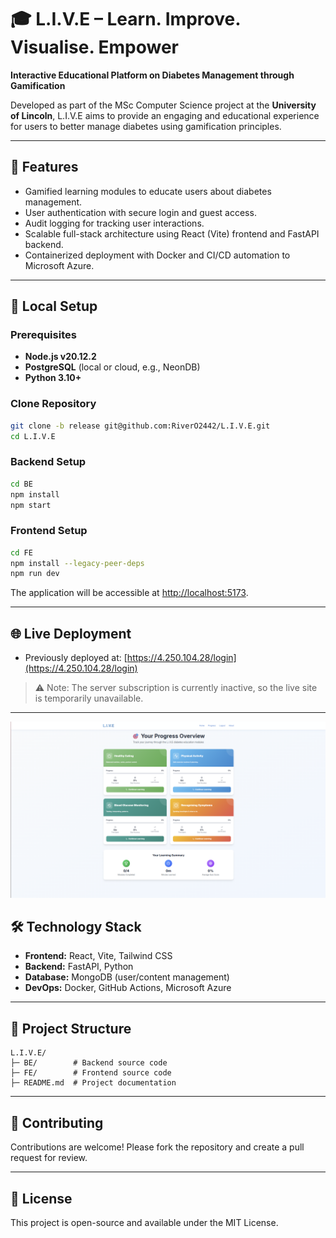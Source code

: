 # 🎓 L.I.V.E – Learn. Improve. Visualise. Empower

**Interactive Educational Platform on Diabetes Management through Gamification**

Developed as part of the MSc Computer Science project at the **University of Lincoln**, L.I.V.E aims to provide an engaging and educational experience for users to better manage diabetes using gamification principles.

---

## 🔹 Features

* Gamified learning modules to educate users about diabetes management.
* User authentication with secure login and guest access.
* Audit logging for tracking user interactions.
* Scalable full-stack architecture using React (Vite) frontend and FastAPI backend.
* Containerized deployment with Docker and CI/CD automation to Microsoft Azure.

---

## 🚀 Local Setup

### Prerequisites

* **Node.js v20.12.2**
* **PostgreSQL** (local or cloud, e.g., NeonDB)
* **Python 3.10+**

### Clone Repository

```bash
git clone -b release git@github.com:RiverO2442/L.I.V.E.git
cd L.I.V.E
```

### Backend Setup

```bash
cd BE
npm install
npm start
```

### Frontend Setup

```bash
cd FE
npm install --legacy-peer-deps
npm run dev
```

The application will be accessible at [http://localhost:5173](http://localhost:5173).

---

## 🌐 Live Deployment
- Previously deployed at: [https://4.250.104.28/login](https://4.250.104.28/login)
> ⚠️ Note: The server subscription is currently inactive, so the live site is temporarily unavailable.
---

![Dashboard Screenshot](./assets/dashboard.png)

## 🛠 Technology Stack

* **Frontend:** React, Vite, Tailwind CSS
* **Backend:** FastAPI, Python
* **Database:** MongoDB (user/content management)
* **DevOps:** Docker, GitHub Actions, Microsoft Azure

---

## 📂 Project Structure

```
L.I.V.E/
├─ BE/        # Backend source code
├─ FE/        # Frontend source code
├─ README.md  # Project documentation
```

---

## 🤝 Contributing

Contributions are welcome! Please fork the repository and create a pull request for review.

---

## 📄 License

This project is open-source and available under the MIT License.

